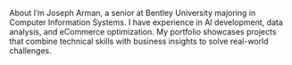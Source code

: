 About
I’m Joseph Arman, a senior at Bentley University majoring in Computer Information Systems. I have experience in AI development, data analysis, and eCommerce optimization. My portfolio showcases projects that combine technical skills with business insights to solve real-world challenges.